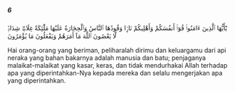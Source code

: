 ##### 6

<span class="ayah">يَٰٓأَيُّهَا ٱلَّذِينَ ءَامَنُوا۟ قُوٓا۟ أَنفُسَكُمْ وَأَهْلِيكُمْ نَارًۭا وَقُودُهَا ٱلنَّاسُ وَٱلْحِجَارَةُ عَلَيْهَا مَلَٰٓئِكَةٌ غِلَاظٌۭ شِدَادٌۭ لَّا يَعْصُونَ ٱللَّهَ مَآ أَمَرَهُمْ وَيَفْعَلُونَ مَا يُؤْمَرُونَ</span>

<span class="ayah_translation">Hai orang-orang yang beriman, peliharalah dirimu dan keluargamu dari api neraka yang bahan bakarnya adalah manusia dan batu; penjaganya malaikat-malaikat yang kasar, keras, dan tidak mendurhakai Allah terhadap apa yang diperintahkan-Nya kepada mereka dan selalu mengerjakan apa yang diperintahkan.</span>
